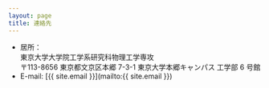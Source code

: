 ```yaml
---
layout: page
title: 連絡先
---
```


- 居所：  
  東京大学大学院工学系研究科物理工学専攻  
  〒113-8656 東京都文京区本郷 7-3-1 東京大学本郷キャンパス 工学部 6 号館   
- E-mail: [{{ site.email }}](mailto:{{ site.email }})